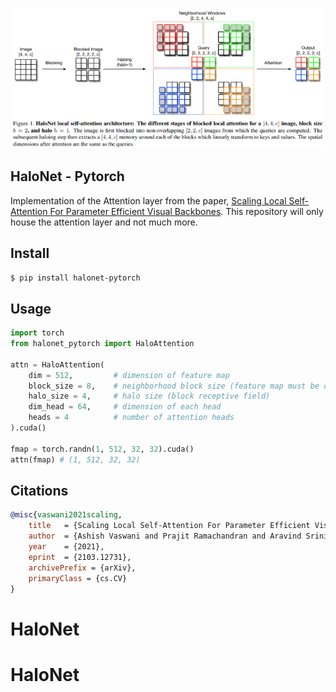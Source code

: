 <img src="./halonet.png" width="500px"></img>

## HaloNet - Pytorch

Implementation of the Attention layer from the paper, <a href="https://arxiv.org/abs/2103.12731">Scaling Local Self-Attention For Parameter Efficient Visual Backbones</a>. This repository will only house the attention layer and not much more.


## Install

```bash
$ pip install halonet-pytorch
```

## Usage

```python
import torch
from halonet_pytorch import HaloAttention

attn = HaloAttention(
    dim = 512,         # dimension of feature map
    block_size = 8,    # neighborhood block size (feature map must be divisible by this)
    halo_size = 4,     # halo size (block receptive field)
    dim_head = 64,     # dimension of each head
    heads = 4          # number of attention heads
).cuda()

fmap = torch.randn(1, 512, 32, 32).cuda()
attn(fmap) # (1, 512, 32, 32)
```

## Citations

```bibtex
@misc{vaswani2021scaling,
    title   = {Scaling Local Self-Attention For Parameter Efficient Visual Backbones}, 
    author  = {Ashish Vaswani and Prajit Ramachandran and Aravind Srinivas and Niki Parmar and Blake Hechtman and Jonathon Shlens},
    year    = {2021},
    eprint  = {2103.12731},
    archivePrefix = {arXiv},
    primaryClass = {cs.CV}
}
```
# HaloNet
# HaloNet
